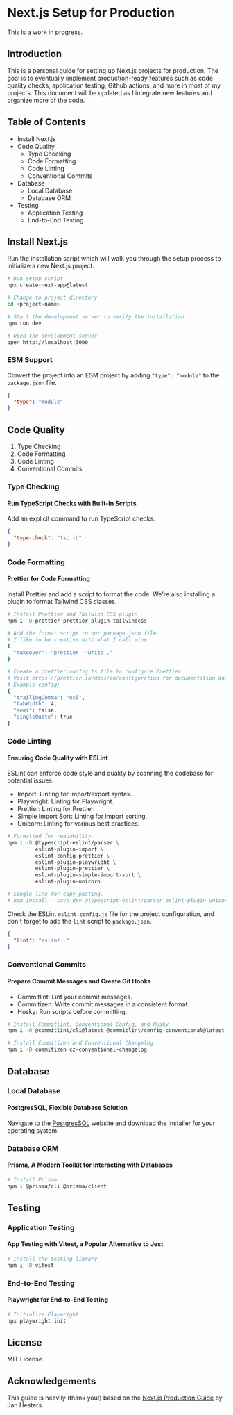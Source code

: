 # Next.js Setup for Production

This is a work in progress.

## Introduction

This is a personal guide for setting up Next.js projects for production.  The goal is to eventually implement production-ready features such as code quality checks, application testing, Github actions, and more in most of my projects.  This document will be updated as I integrate new features and organize more of the code. 

## Table of Contents

- Install Next.js
- Code Quality
  - Type Checking
  - Code Formatting
  - Code Linting
  - Conventional Commits
- Database
  - Local Database
  - Database ORM
- Testing
  - Application Testing
  - End-to-End Testing

## Install Next.js

Run the installation script which will walk you through the setup process to initialize a new Next.js project.

```bash
# Run setup script
npx create-next-app@latest

# Change to project directory
cd <project-name>

# Start the development server to verify the installation
npm run dev

# Open the development server
open http://localhost:3000
```

### ESM Support

Convert the project into an ESM project by adding `"type": "module"` to the `package.json` file.

```json
{
  "type": "module"
}
```

## Code Quality

1. Type Checking
2. Code Formatting
3. Code Linting
4. Conventional Commits

### Type Checking

#### Run TypeScript Checks with Built-in Scripts

Add an explicit command to run TypeScript checks.

```json
{
  "type-check": "tsc -b"
}
```

### Code Formatting

#### Prettier for Code Formatting

Install Prettier and add a script to format the code. We're also installing a plugin to format Tailwind CSS classes.

```bash
# Install Prettier and Tailwind CSS plugin
npm i -D prettier prettier-plugin-tailwindcss

# Add the format script to our package.json file.
# I like to be creative with what I call mine.
{
  "makeover": "prettier --write ."
}

# Create a prettier.config.ts file to configure Prettier
# Visit https://prettier.io/docs/en/configuration for documentation and a list of available options.
# Example config:
{
  "trailingComma": "es5",
  "tabWidth": 4,
  "semi": false,
  "singleQuote": true
}
```

### Code Linting

#### Ensuring Code Quality with ESLint

ESLint can enforce code style and quality by scanning the codebase for potential issues.

- Import: Linting for import/export syntax.
- Playwright: Linting for Playwright.
- Prettier: Linting for Prettier.
- Simple Import Sort: Linting for import sorting.
- Unicorn: Linting for various best practices.

```bash
# Formatted for readability.
npm i -D @typescript-eslint/parser \
         eslint-plugin-import \
         eslint-config-prettier \
         eslint-plugin-playwright \
         eslint-plugin-prettier \
         eslint-plugin-simple-import-sort \
         eslint-plugin-unicorn

# Single line for copy-pasting.
# npm install --save-dev @typescript-eslint/parser eslint-plugin-unicorn eslint-plugin-import eslint-plugin-playwright eslint-config-prettier eslint-plugin-prettier eslint-plugin-simple-import-sort
```

Check the ESLint `eslint.config.js` file for the project configuration, and don't forget to add the `lint` script to `package.json`.

```json
{
  "lint": "eslint ."
}
```

### Conventional Commits

#### Prepare Commit Messages and Create Git Hooks

- Commitlint: Lint your commit messages.
- Commitizen: Write commit messages in a consistent format.
- Husky: Run scripts before committing.

```bash
# Install Commitlint, Conventional Config, and Husky
npm i -D @commitlint/cli@latest @commitlint/config-conventional@latest husky@latest

# Install Commitizen and Conventional Changelog
npm i -D commitizen cz-conventional-changelog
```

## Database

### Local Database

#### PostgresSQL, Flexible Database Solution

Navigate to the [PostgresSQL](https://www.postgresql.org/download/) website and download the installer for your operating system.

### Database ORM

#### Prisma, A Modern Toolkit for Interacting with Databases

```bash
# Install Prisma
npm i @prisma/cli @prisma/client
```

## Testing

### Application Testing

#### App Testing with Vitest, a Popular Alternative to Jest

```bash
# Install the testing library
npm i -D vitest
```

### End-to-End Testing

#### Playwright for End-to-End Testing 

```bash
# Initialize Playwright
npx playwright init
```

## License

MIT License

## Acknowledgements

This guide is heavily (thank you!) based on the [Next.js Production Guide](https://medium.com/@jan.hesters/how-to-set-up-next-js-15-for-production-in-2024-347f542922b4) by Jan Hesters.
